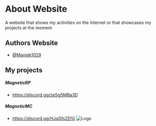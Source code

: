 # About Website

A website that shows my activities on the internet or that showcases my projects at the moment


## Authors Website



- [@Maniek1029](https://www.github.com/Maniek1029)

## My projects
##### MagneticRP
+ https://discord.gg/zeSg5MBa3D
##### MagneticMC
+ https://discord.gg/HJqSfsZEfG
![Logo](https://avatars.githubusercontent.com/u/61874757?v=4)
